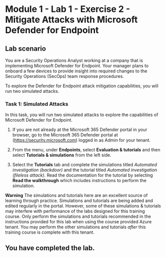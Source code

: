 # Module 1 - Lab 1 - Exercise 2 - Mitigate Attacks with Microsoft Defender for Endpoint

## Lab scenario

You are a Security Operations Analyst working at a company that is implementing Microsoft Defender for Endpoint. Your manager plans to onboard a few devices to provide insight into required changes to the Security Operations (SecOps) team response procedures.

To explore the Defender for Endpoint attack mitigation capabilities, you will run two simulated attacks.

### Task 1: Simulated Attacks

In this task, you will run two simulated attacks to explore the capabilities of Microsoft Defender for Endpoint.

1. If you are not already at the Microsoft 365 Defender portal in your browser, go to the Microsoft 365 Defender portal at (https://security.microsoft.com) logged in as Admin for your tenant.

2. From the menu, under **Endpoints**, select **Evaluation & tutorials**  and then select **Tutorials & simulations** from the left side.

3. Select the **Tutorials** tab and complete the simulations titled *Automated investigation (backdoor)* and the tutorial titled *Automated investigation (fileless attack)*. Read the documentation for the tutorial by selecting **Read the walkthrough** which includes instructions to perform the simulation. 

**Warning** The simulations and tutorials here are an excellent source of learning through practice.  Simulations and tutorials are being added and edited regularly in the portal.  However, some of these simulations & tutorials may interfere with performance of the labs designed for this training course.  Only perform the simulations and tutorials recommended in the instructions provided for this lab when using the course provided Azure tenant.  You may perform the other simulations and tutorials *after* this training course is complete with this tenant.

## You have completed the lab.
